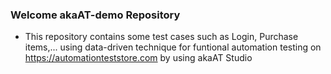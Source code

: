 ### Welcome akaAT-demo Repository
 - This repository contains some test cases such as Login, Purchase items,... using data-driven technique for funtional automation testing on https://automationteststore.com by using akaAT Studio



